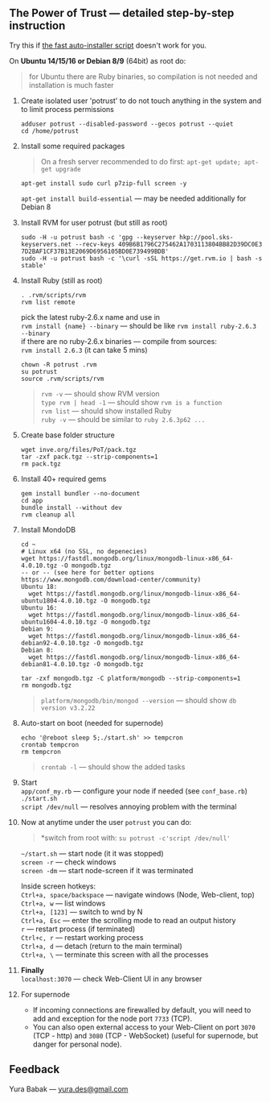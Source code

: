 ## The Power of Trust — detailed step-by-step instruction
Try this if [the fast auto-installer script](README.md) doesn't work for you.


On **Ubuntu 14/15/16 or Debian 8/9** (64bit) as root do:
> for Ubuntu there are Ruby binaries, so compilation is not needed and installation is much faster  

1. Create isolated user 'potrust' to do not touch anything in the system and to limit process permissions  
	```
	adduser potrust --disabled-password --gecos potrust --quiet
	cd /home/potrust
	```

1. Install some required packages  
	> On a fresh server recommended to do first: `apt-get update; apt-get upgrade`
	```
	apt-get install sudo curl p7zip-full screen -y	
	```
	`apt-get install build-essential` — may be needed additionally for Debian 8

1. Install RVM for user potrust (but still as root)
	```
	sudo -H -u potrust bash -c 'gpg --keyserver hkp://pool.sks-keyservers.net --recv-keys 409B6B1796C275462A1703113804BB82D39DC0E3 7D2BAF1CF37B13E2069D6956105BD0E739499BDB'
	sudo -H -u potrust bash -c '\curl -sSL https://get.rvm.io | bash -s stable'
	```

1. Install Ruby (still as root)  
	```
	. .rvm/scripts/rvm
	rvm list remote
	``` 
	pick the latest ruby-2.6.x name and use in  
	`rvm install {name} --binary` — should be like `rvm install ruby-2.6.3 --binary`  
	if there are no ruby-2.6.x binaries — compile from sources:  
	`rvm install 2.6.3` (it can take 5 mins)
	```
	chown -R potrust .rvm
	su potrust
	source .rvm/scripts/rvm
	```
	
	>`rvm -v` — should show RVM version  
	`type rvm | head -1` — should show `rvm is a function`  
	`rvm list` — should show installed Ruby  
	`ruby -v` — should be similar to `ruby 2.6.3p62 ...`  

1. Create base folder structure
	```
	wget inve.org/files/PoT/pack.tgz
	tar -zxf pack.tgz --strip-components=1
	rm pack.tgz
	```

1. Install 40+ required gems  
	```
	gem install bundler --no-document
	cd app
	bundle install --without dev
	rvm cleanup all
	```

1. Install MondoDB
	```
	cd ~
	# Linux x64 (no SSL, no depenecies)
	wget https://fastdl.mongodb.org/linux/mongodb-linux-x86_64-4.0.10.tgz -O mongodb.tgz
	-- or -- (see here for better options https://www.mongodb.com/download-center/community)
	Ubuntu 18:
	  wget https://fastdl.mongodb.org/linux/mongodb-linux-x86_64-ubuntu1804-4.0.10.tgz -O mongodb.tgz
	Ubuntu 16:
	  wget https://fastdl.mongodb.org/linux/mongodb-linux-x86_64-ubuntu1604-4.0.10.tgz -O mongodb.tgz
	Debian 9:
	  wget https://fastdl.mongodb.org/linux/mongodb-linux-x86_64-debian92-4.0.10.tgz -O mongodb.tgz
	Debian 8:
	  wget https://fastdl.mongodb.org/linux/mongodb-linux-x86_64-debian81-4.0.10.tgz -O mongodb.tgz
	
	tar -zxf mongodb.tgz -C platform/mongodb --strip-components=1
	rm mongodb.tgz
	```
	>`platform/mongodb/bin/mongod --version` — should show `db version v3.2.22`

1. Auto-start on boot (needed for supernode)
	```
	echo '@reboot sleep 5;./start.sh' >> tempcron
	crontab tempcron
	rm tempcron
	```
	>`crontab -l` — should show the added tasks

1. Start  
	`app/conf_my.rb` — configure your node if needed (see `conf_base.rb`)  
	`./start.sh`  
	`script /dev/null` — resolves annoying problem with the terminal

1. Now at anytime under the user `potrust` you can do:  
	>*switch from root with: `su potrust -c'script /dev/null'`  

	`~/start.sh`  — start node (it it was stopped)  
	`screen -r`   — check windows  
	`screen -dm`  — start node-screen if it was terminated  

	Inside screen hotkeys:  
	`Ctrl+a, space/backspace`  — navigate windows (Node, Web-client, top)  
	`Ctrl+a, w`                — list windows  
	`Ctrl+a, [123]`            — switch to wnd by N  
	`Ctrl+a, Esc`              — enter the scrolling mode to read an output history  
	`r`                        — restart process (if terminated)  
	`Ctrl+c, r`                — restart working process  
	`Ctrl+a, d`                — detach (return to the main terminal)  
	`Ctrl+a, \`                — terminate this screen with all the processes

1. **Finally**  
	`localhost:3070`   — check Web-Client UI in any browser	
	
1. For supernode  
	* If incoming connections are firewalled by default, you will need to add and exception for the node port `7733` (TCP).  
	* You can also open external access to your Web-Client on port `3070` (TCP - http) and `3080` (TCP - WebSocket) (useful for supernode, but danger for personal node).


## Feedback
Yura Babak — yura.des@gmail.com
